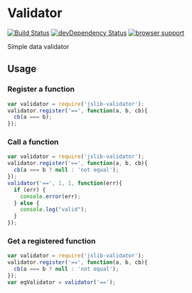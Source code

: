 # Validator

[![Build Status](https://travis-ci.org/txgruppi/jslib-validator.png?branch=master)](https://travis-ci.org/txgruppi/jslib-validator)
[![devDependency Status](https://david-dm.org/txgruppi/jslib-validator/dev-status.png)](https://david-dm.org/txgruppi/jslib-validator#info=devDependencies)
[![browser support](https://ci.testling.com/txgruppi/jslib-validator.png)](http://ci.testling.com/txgruppi/jslib-validator)

Simple data validator

## Usage

### Register a function

```js
var validator = require('jslib-validator');
validator.register('==', function(a, b, cb){
  cb(a === b);
});
```

### Call a function

```js
var validator = require('jslib-validator');
validator.register('==', function(a, b, cb){
  cb(a === b ? null : 'not equal');
});
validator('==', 1, 1, function(err){
  if (err) {
    console.error(err);
  } else {
    console.log("valid");
  }
});
```

### Get a registered function

```js
var validator = require('jslib-validator');
validator.register('==', function(a, b, cb){
  cb(a === b ? null : 'not equal');
});
var eqValidator = validator('==');
```
